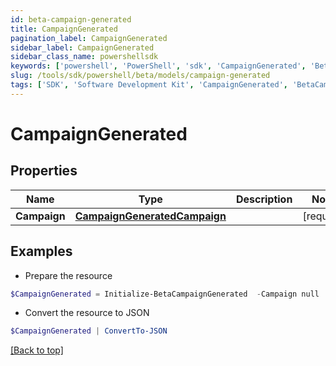 ```yaml
---
id: beta-campaign-generated
title: CampaignGenerated
pagination_label: CampaignGenerated
sidebar_label: CampaignGenerated
sidebar_class_name: powershellsdk
keywords: ['powershell', 'PowerShell', 'sdk', 'CampaignGenerated', 'BetaCampaignGenerated'] 
slug: /tools/sdk/powershell/beta/models/campaign-generated
tags: ['SDK', 'Software Development Kit', 'CampaignGenerated', 'BetaCampaignGenerated']
---
```



# CampaignGenerated

## Properties

Name | Type | Description | Notes
------------ | ------------- | ------------- | -------------
**Campaign** | [**CampaignGeneratedCampaign**](campaign-generated-campaign) |  | [required]

## Examples

- Prepare the resource
```powershell
$CampaignGenerated = Initialize-BetaCampaignGenerated  -Campaign null
```

- Convert the resource to JSON
```powershell
$CampaignGenerated | ConvertTo-JSON
```


[[Back to top]](#) 

